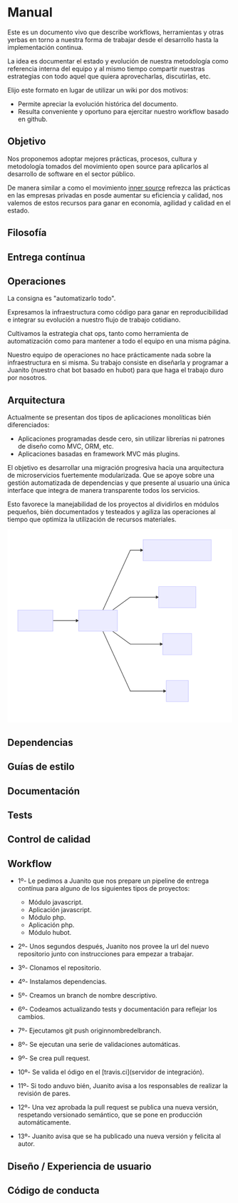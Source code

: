 # Manual

Este es un documento vivo que describe workflows, herramientas y otras yerbas en torno a nuestra forma de trabajar desde el desarrollo hasta la implementación continua.

La idea es documentar el estado y evolución de nuestra metodología como referencia interna del equipo y al mismo tiempo compartir nuestras estrategias con todo aquel que quiera aprovecharlas, discutirlas, etc.

Elijo este formato en lugar de utilizar un wiki por dos motivos:
+ Permite apreciar la evolución histórica del documento.
+ Resulta conveniente y oportuno para ejercitar nuestro workflow basado en github.

## Objetivo

Nos proponemos adoptar mejores prácticas, procesos, cultura y metodología tomados del movimiento open source para aplicarlos al desarrollo de software en el sector público.

De manera similar a como el movimiento [inner source](http://paypal.github.io/InnerSourceCommons/index.html) refrezca las prácticas en las empresas privadas en posde  aumentar su eficiencia y calidad, nos valemos de estos recursos para ganar en economía, agilidad y calidad en el estado.

## Filosofía

## Entrega contínua

## Operaciones

La consigna es "automatizarlo todo". 

Expresamos la infraestructura como código para ganar en reproducibilidad e integrar su evolución a nuestro flujo de trabajo cotidiano.

Cultivamos la estrategia chat ops, tanto como herramienta de automatización como para mantener a todo el equipo en una misma página.

Nuestro equipo de operaciones no hace prácticamente nada sobre la infraestructura en si misma. Su trabajo consiste en diseñarla y programar a Juanito (nuestro chat bot basado en hubot) para que haga el trabajo duro por nosotros.

## Arquitectura

Actualmente se presentan dos tipos de aplicaciones monolíticas bién diferenciados:

* Aplicaciones programadas desde cero, sin utilizar librerías ni patrones de diseño como MVC, ORM, etc.
* Aplicaciones basadas en framework MVC más plugins.

El objetivo es desarrollar una migración progresiva hacia una arquitectura de microservicios fuertemente modularizada. Que se apoye sobre una gestión automatizada de dependencias y que presente al usuario una única interface que integra de manera transparente todos los servicios.

Esto favorece la manejabilidad de los proyectos al dividirlos en módulos pequeños, bién documentados y testeados y agiliza las operaciones al tiempo que optimiza la utilización de recursos materiales.

![Diagrama de prueba](/diagram.svg)

## Dependencias

## Guías de estilo

## Documentación

## Tests

## Control de calidad

## Workflow

* 1º- Le pedimos a Juanito que nos prepare un pipeline de entrega contínua para alguno de los siguientes tipos de proyectos:
    
  * Módulo javascript.
  * Aplicación javascript.
  * Módulo php.
  * Aplicación php.
  * Módulo hubot.

* 2º- Unos segundos después, Juanito nos provee la url del nuevo repositorio junto con instrucciones para empezar a trabajar.

* 3º- Clonamos el repositorio.

* 4º- Instalamos dependencias.

* 5º- Creamos un branch de nombre descriptivo.

* 6º- Codeamos actualizando tests y documentación para reflejar los cambios.

* 7º- Ejecutamos git push originnombredelbranch.

* 8º- Se ejecutan una serie de validaciones automáticas.

* 9º- Se crea pull request.

* 10º- Se valida el ódigo en el [travis.ci](servidor de integración).

* 11º- Si todo anduvo bién, Juanito avisa a los responsables de realizar la revisión de pares.

* 12º- Una vez aprobada la pull request se publica una nueva versión, respetando versionado semántico, que se pone en producción automáticamente.

* 13º- Juanito avisa que se ha publicado una nueva versión y felicita al autor.

## Diseño / Experiencia de usuario

## Código de conducta
